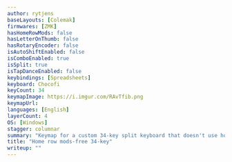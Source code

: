 ```yaml
---
author: rytjens
baseLayouts: [Colemak]
firmwares: [ZMK]
hasHomeRowMods: false
hasLetterOnThumb: false
hasRotaryEncoder: false
isAutoShiftEnabled: false
isComboEnabled: true
isSplit: true
isTapDanceEnabled: false
keybindings: [Spreadsheets]
keyboard: Chocofi
keyCount: 34
keymapImage: https://i.imgur.com/RAvTfib.png
keymapUrl:
languages: [English]
layerCount: 4
OS: [Windows]
stagger: columnar
summary: "Keymap for a custom 34-key split keyboard that doesn't use homerow or callum style mods."
title: "Home row mods-free 34-key"
writeup: ""
---
```

